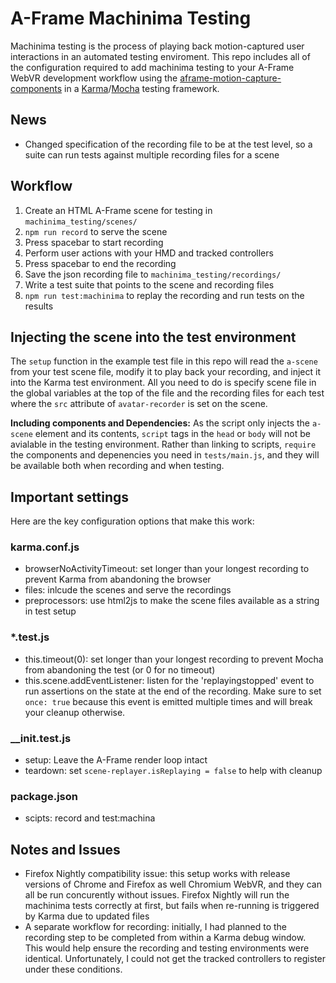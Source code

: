 # A-Frame Machinima Testing

Machinima testing is the process of playing back motion-captured user
interactions in an automated testing enviroment. This repo includes all of
the configuration required to add machinima testing to your A-Frame WebVR 
development workflow using the 
[aframe-motion-capture-components](https://github.com/dmarcos/aframe-motion-capture-components)
in a [Karma](https://karma-runner.github.io/1.0/index.html)/[Mocha](https://mochajs.org/) 
testing framework.

## News

* Changed specification of the recording file to be at the test level, so a suite
  can run tests against multiple recording files for a scene

## Workflow

1. Create an HTML A-Frame scene for testing in `machinima_testing/scenes/` 
2. `npm run record` to serve the scene
3. Press spacebar to start recording
4. Perform user actions with your HMD and tracked controllers
5. Press spacebar to end the recording
6. Save the json recording file to `machinima_testing/recordings/`
7. Write a test suite that points to the scene and recording files
8. `npm run test:machinima` to replay the recording and run tests on the results

## Injecting the scene into the test environment

The `setup` function in the example test file in this repo will read the
`a-scene` from your test scene file, modify it to play back your recording, 
and inject it into the Karma test environment. All you need to do is specify 
scene file in the global variables at the top of the file and the recording files
for each test where the `src` attribute of `avatar-recorder` is set on the scene.

<strong>Including components and Dependencies:</strong> As the script only
injects the `a-scene` element and its contents, `script` tags in the `head` or
`body` will not be avialable in the testing environment. Rather than linking
to scripts, `require` the components and depenencies you need in `tests/main.js`, 
and they will be available both when recording and when testing. 

## Important settings

Here are the key configuration options that make this work:

### karma.conf.js

* browserNoActivityTimeout: set longer than your longest recording to prevent
  Karma from abandoning the browser
* files: inlcude the scenes and serve the recordings
* preprocessors: use html2js to make the scene files available as a string in test setup

### *.test.js

* this.timeout(0): set longer than your longest recording to prevent Mocha from abandoning
  the test (or 0 for no timeout)
* this.scene.addEventListener: listen for the 'replayingstopped' event to run assertions 
  on the state at the end of the recording. Make sure to set `once: true` because this
  event is emitted multiple times and will break your cleanup otherwise. 

### __init.test.js

* setup: Leave the A-Frame render loop intact
* teardown: set `scene-replayer.isReplaying = false` to help with cleanup

### package.json

* scipts: record and test:machina

## Notes and Issues

* Firefox Nightly compatibility issue: this setup works with release versions of Chrome and Firefox 
  as well Chromium WebVR, and they can all be run concurently without issues.
  Firefox Nightly will run the machinima tests correctly at first, but fails when re-running
  is triggered by Karma due to updated files
* A separate workflow for recording: initially, I had planned to the recording step to be completed 
  from within a Karma debug window. This would help ensure the recording and testing environments 
  were identical. Unfortunately, I could not get the tracked controllers to register under these conditions.
  

